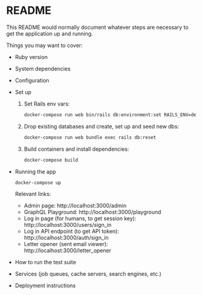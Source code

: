 # README

This README would normally document whatever steps are necessary to get the
application up and running.

Things you may want to cover:

* Ruby version

* System dependencies

* Configuration

* Set up
    1. Set Rails env vars:
        ```bash
        docker-compose run web bin/rails db:environment:set RAILS_ENV=development
        ```
    1. Drop existing databases and create, set up and seed new dbs:
        ```bash
        docker-compose run web bundle exec rails db:reset
        ```
    1. Build containers and install dependencies:
        ```bash
        docker-compose build
        ```

* Running the app

    ```bash
    docker-compose up
    ```

    Relevant links:

    * Admin page: http://localhost:3000/admin
    * GraphQL Playground: http://localhost:3000/playground
    * Log in page (for humans, to get session key): http://localhost:3000/users/sign_in
    * Log in API endpoint (to get API token): http://localhost:3000/auth/sign_in
    * Letter opener (sent email viewer): http://localhost:3000/letter_opener

* How to run the test suite

* Services (job queues, cache servers, search engines, etc.)

* Deployment instructions
